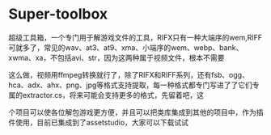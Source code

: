 # Super-toolbox

超级工具箱，一个专门用于解游戏文件的工具，RIFX只有一种大端序的wem,RIFF可就多了，常见的wav、at3、at9、xma、小端序的wem、webp、bank、xwma、xa，不包括avi、str，因为这两种属于视频文件，根本不需要

这么做，视频用ffmpeg转换就行了，除了RIFX和RIFF系列，还有fsb、ogg、hca、adx、ahx、png、jpg等格式支持提取，每一种格式都专门写进了了它们专属的extractor.cs，将来可能会支持更多的格式，先留着吧，这

个项目可以使各位解包游戏更方便，并且可以把类库集成到其他的项目中，作为插件使用，目前已集成到了assetstudio，大家可以下载试试
